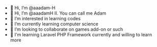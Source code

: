 - 👋 Hi, I’m @aaadam-H
- 👋 Hi, I’m @aaadamH II. You can call me Adam 
- 👀 I’m interested in learning codes 
- 🌱 I’m currently learning computer science 
- 💞️ I’m looking to collaborate on games add-on or such
- 🏫 I'm learning Laravel PHP Framework currently and willing to learn more
<!---
aaadam-H/aaadam-H is a ✨ special ✨ repository because its `README.md` (this file) appears on your GitHub profile.
You can click the Preview link to take a look at your changes.
--->
